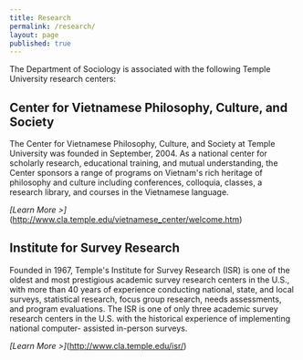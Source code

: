```yaml
---
title: Research
permalink: /research/
layout: page
published: true
---
```

The Department of Sociology is associated with the following Temple University research centers:

## Center for Vietnamese Philosophy, Culture, and Society

The Center for Vietnamese Philosophy, Culture, and Society at Temple University was founded in September, 2004. As a national center for scholarly research, educational training, and mutual understanding, the Center sponsors a range of programs on Vietnam's rich heritage of philosophy and culture including conferences, colloquia, classes, a research library, and courses in the Vietnamese language.

_[Learn More >]_(http://www.cla.temple.edu/vietnamese_center/welcome.htm)

## Institute for Survey Research 

Founded in 1967, Temple's Institute for Survey Research (ISR) is one of the oldest and most prestigious academic survey research centers in the U.S., with more than 40 years of experience conducting national, state, and local surveys, statistical research, focus group research, needs assessments, and program evaluations. The ISR is one of only three academic survey research centers in the U.S. with the historical experience of implementing national computer- assisted in-person surveys.

_[Learn More >]_(http://www.cla.temple.edu/isr/)